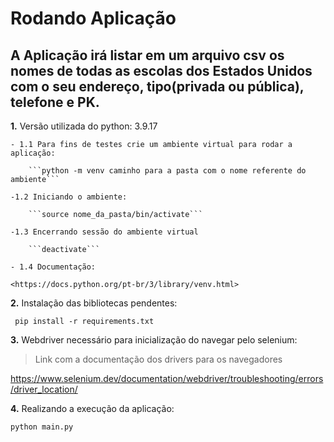 # Rodando Aplicação

## A Aplicação irá listar em um arquivo csv os nomes de todas as escolas dos Estados Unidos com o seu endereço, tipo(privada ou pública), telefone e PK.

**1.** Versão utilizada do python: 3.9.17

    - 1.1 Para fins de testes crie um ambiente virtual para rodar a aplicação:

        ```python -m venv caminho para a pasta com o nome referente do ambiente```
    
    -1.2 Iniciando o ambiente:

        ```source nome_da_pasta/bin/activate```

    -1.3 Encerrando sessão do ambiente virtual
        
        ```deactivate```

    - 1.4 Documentação:
        
    <https://docs.python.org/pt-br/3/library/venv.html>


**2.** Instalação das bibliotecas pendentes:

``` pip install -r requirements.txt```

**3.** Webdriver necessário para inicialização do navegar pelo selenium:

> Link com a documentação dos drivers para os navegadores
    
https://www.selenium.dev/documentation/webdriver/troubleshooting/errors/driver_location/

**4.** Realizando a execução da aplicação:

```python main.py```
